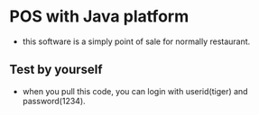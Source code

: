 # POS with Java platform
 - this software is a simply point of sale for normally restaurant.

## Test by yourself
 - when you pull this code, you can login with userid(tiger) and password(1234).
